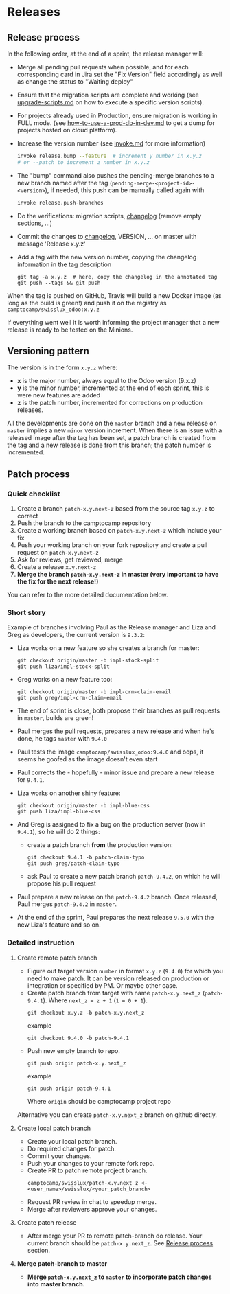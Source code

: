 <!--
This file has been generated with 'invoke project.sync'.
Do not modify. Any manual change will be lost.
Please propose your modification on
https://github.com/camptocamp/odoo-template instead.
-->
# Releases

## Release process

In the following order, at the end of a sprint, the release manager will:

* Merge all pending pull requests when possible, and for each corresponding card in Jira set the "Fix Version" field accordingly as well as change the status to "Waiting deploy"

* Ensure that the migration scripts are complete and working (see [upgrade-scripts.md](upgrade-scripts.md#run-a-version-upgrade-again) on how to execute a specific version scripts).
  
* For projects already used in Production, ensure migration is working in FULL mode. (see [how-to-use-a-prod-db-in-dev.md](how-to-use-a-prod-db-in-dev.md) to get a dump for projects hosted on cloud platform). 

* Increase the version number (see [invoke.md](invoke.md#releasebump) for more information)

  ```bash
  invoke release.bump --feature  # increment y number in x.y.z
  # or --patch to increment z number in x.y.z
  ```

* The "bump" command also pushes the pending-merge branches to a new branch named after the tag (`pending-merge-<project-id>-<version>`), if needed, this push can be manually called again with

  ```bash
  invoke release.push-branches
  ```

* Do the verifications: migration scripts, [changelog](../HISTORY.rst) (remove empty sections, ...)

* Commit the changes to [changelog](../HISTORY.rst), VERSION, ... on master with message 'Release x.y.z'

* Add a tag with the new version number, copying the changelog information in the tag description

  ```
  git tag -a x.y.z  # here, copy the changelog in the annotated tag
  git push --tags && git push
  ```

When the tag is pushed on GitHub, Travis will build a new Docker image (as
long as the build is green!) and push it on the registry as `camptocamp/swisslux_odoo:x.y.z`

If everything went well it is worth informing the project manager that a new release is ready to be tested on the Minions.

## Versioning pattern

The version is in the form `x.y.z` where:

* **x** is the major number, always equal to the Odoo version (9.x.z)
* **y** is the minor number, incremented at the end of each sprint, this is
  were new features are added
* **z** is the patch number, incremented for corrections on production releases.

All the developments are done on the `master` branch and a new release on
`master` implies a new `minor` version increment.
When there is an issue with a released image after the tag has been set, a
patch branch is created from the tag and a new release is done from this
branch; the patch number is incremented.

## Patch process

### Quick checklist

1. Create a branch `patch-x.y.next-z` based from the source tag `x.y.z` to 
   correct
2. Push the branch to the camptocamp repository
3. Create a working branch based on `patch-x.y.next-z` which include your fix
4. Push your working branch on your fork repository and create a pull request 
   on `patch-x.y.next-z`
5. Ask for reviews, get reviewed, merge
6. Create a release `x.y.next-z`
7. **Merge the branch `patch-x.y.next-z` in master (very important to have the 
   fix for the next release!)**

You can refer to the more detailed documentation below.

### Short story

Example of branches involving Paul as the Release manager and Liza and Greg as
developers, the current version is `9.3.2`:

* Liza works on a new feature so she creates a branch for master:

    ```
    git checkout origin/master -b impl-stock-split
    git push liza/impl-stock-split
    ```

* Greg works on a new feature too:
    ```
    git checkout origin/master -b impl-crm-claim-email
    git push greg/impl-crm-claim-email
    ```
* The end of sprint is close, both propose their branches as pull requests in
    `master`, builds are green!
* Paul merges the pull requests, prepares a new release and when he's done, he
    tags `master` with `9.4.0`
* Paul tests the image `camptocamp/swisslux_odoo:9.4.0` and oops, it seems he
    goofed as the image doesn't even start
* Paul corrects the - hopefully - minor issue and prepare a new release for
    `9.4.1`.
* Liza works on another shiny feature:
    ```
    git checkout origin/master -b impl-blue-css
    git push liza/impl-blue-css
    ```
* And Greg is assigned to fix a bug on the production server (now in `9.4.1`),
    so he will do 2 things:
    * create a patch branch **from** the production version:
        ```
        git checkout 9.4.1 -b patch-claim-typo
        git push greg/patch-claim-typo
        ```
    * ask Paul to create a new patch branch `patch-9.4.2`, on which he will
        propose his pull request
* Paul prepare a new release on the `patch-9.4.2` branch. Once released, Paul merges `patch-9.4.2` in `master`.
* At the end of the sprint, Paul prepares the next release `9.5.0` with the new Liza's feature and so on.

### Detailed instruction

1. Create remote patch branch

    * Figure out target version `number` in format `x.y.z` (`9.4.0`) for which
        you need to make patch. It can be version released on production or
        integration or specified by PM. Or maybe other case.
    * Create patch branch from target with name `patch-x.y.next_z`
        (`patch-9.4.1`). Where `next_z = z + 1` (`1 = 0 + 1`).
        ```git
        git checkout x.y.z -b patch-x.y.next_z
        ```
        example
        ```git
        git checkout 9.4.0 -b patch-9.4.1
        ```
    * Push new empty branch to repo.
        ```git
        git push origin patch-x.y.next_z
        ```
        example
        ```git
        git push origin patch-9.4.1
        ```
        Where `origin` should be camptocamp project repo

    Alternative you can create `patch-x.y.next_z` branch on github directly.

2. Create local patch branch

    * Create your local patch branch.
    * Do required changes for patch.
    * Commit your changes.
    * Push your changes to your remote fork repo.
    * Create PR to patch remote project branch.
        ```git
        camptocamp/swisslux/patch-x.y.next_z <- <user_name>/swisslux/<your_patch_branch>
        ```
    * Request PR review in chat to speedup merge.
    * Merge after reviewers approve your changes.

3. Create patch release

    * After merge your PR to remote patch-branch do release.
        Your current branch should be `patch-x.y.next_z`.
        See [Release process](#release-process) section.

4. **Merge patch-branch to master**

    * **Merge `patch-x.y.next_z` to `master` to incorporate patch changes
        into master branch.**
